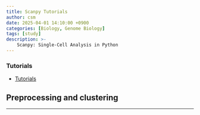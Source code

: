 ```yaml
---
title: Scanpy Tutorials
author: csm
date: 2025-04-01 14:10:00 +0900
categories: [Biology, Genome Biology]
tags: [study]
description: >-
    Scanpy: Single-Cell Analysis in Python
---
```


### Tutorials
- [Tutorials](https://scanpy.readthedocs.io/en/stable/tutorials/index.html)

## Preprocessing and clustering
---
<script src="https://gist.github.com/choisunmi00/1f1ec456910b6b0ed0554b8b5d0a10f3.js"></script>